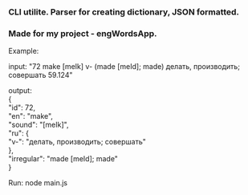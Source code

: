 ### CLI utilite. Parser for creating dictionary, JSON formatted.
### Made for my project - engWordsApp.

Example:

input: "72 make [meIk] v- (made [meId]; made) делать, производить; совершать 59.124"

output:  
{  
  "id": 72,  
  "en": "make",  
  "sound": "[meIk]",  
  "ru": {  
      "v-": "делать, производить; совершать"  
  },  
  "irregular": "made [meId]; made"  
}  

Run: node main.js
